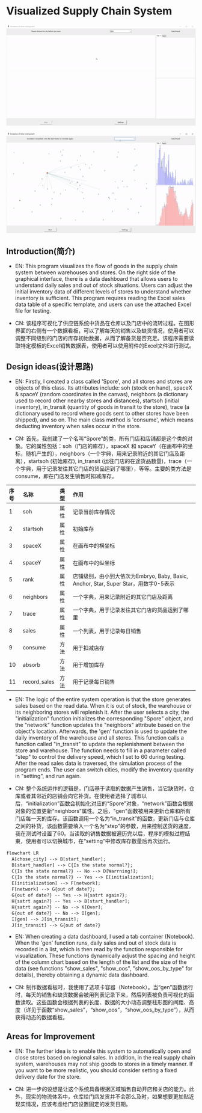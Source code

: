 # Visualized Supply Chain System

![img1](效果图1.gif)

![img1](效果图2.gif)

## Introduction(简介)

- EN: This program visualizes the flow of goods in the supply chain system between warehouses and stores. 
On the right side of the graphical interface, there is a data dashboard that allows users to understand daily sales and out of stock situations. Users can adjust the initial inventory data of different levels of stores to understand whether inventory is sufficient.
This program requires reading the Excel sales data table of a specific template, and users can use the attached Excel file for testing.

- CN: 该程序可视化了供应链系统中货品在仓库以及门店中的流转过程。在图形界面的右侧有一个数据看板，可以了解每天的销售以及缺货情况，使用者可以调整不同级别的门店的库存初始数据，从而了解备货是否充足。该程序需要读取特定模板的Excel销售数据表，使用者可以使用附件的Excel文件进行测试。

## Design ideas(设计思路)

- EN: Firstly, I created a class called 'Spore', and all stores and stores are objects of this class. Its attributes include: soh (stock on hand), spaceX & spaceY (random coordinates in the canvas), neighbors (a dictionary used to record other nearby stores and distances), startsoh (initial inventory), in_transit (quantity of goods in transit to the store), trace (a dictionary used to record where goods sent to other stores have been shipped), and so on. The main class method is 'consume', which means deducting inventory when sales occur in the store.

- CN: 首先，我创建了一个名叫“Spore”的类，所有门店和店铺都是这个类的对象。它的属性包括：soh（门店的库存），spaceX 和 spaceY（在画布中的坐标，随机产生的），neighbors（一个字典，用来记录附近的其它门店及距离），startsoh (初始库存), in_transit (运往门店的在途货品数量)，trace（一个字典，用于记录发往其它门店的货品运到了哪里），等等。主要的类方法是consume，即在门店发生销售时扣减库存。

|序号|名称|类型|作用|
|:---|:---|:---|:---|
|1|soh|属性|记录当前库存情况|
|2|startsoh|属性|初始库存|
|3|spaceX|属性|在画布中的横坐标|
|4|spaceY|属性|在画布中的纵坐标|
|5|rank|属性|店铺级别，由小到大依次为Embryo, Baby, Basic, Anchor, Star, Super Star，用数字0-5表示|
|6|neighbors|属性|一个字典，用来记录附近的其它门店及距离|
|7|trace|属性|一个字典，用于记录发往其它门店的货品运到了哪里|
|8|sales|属性|一个列表，用于记录每日销售|
|9|consume|方法|用于扣减店存|
|10|absorb|方法|用于增加库存|
|11|record_sales|方法|用于记录每日销售|

- EN: The logic of the entire system operation is that the store generates sales based on the read data. When it is out of stock, the warehouse or its neighboring stores will replenish it. After the user selects a city, the "initialization" function initializes the corresponding "Spore" object, and the "network" function updates the "neighbors" attribute based on the object's location. Afterwards, the 'gen' function is used to update the daily inventory of the warehouse and all stores. This function calls a function called "in_transit" to update the replenishment between the store and warehouse. The function needs to fill in a parameter called "step" to control the delivery speed, which I set to 60 during testing. After the read sales data is traversed, the simulation process of the program ends. The user can switch cities, modify the inventory quantity in "setting", and run again.

- CN: 整个系统运作的逻辑是，门店基于读取的数据产生销售，当它缺货时，仓库或者其邻近的店铺会向它补货。在使用者选择了城市以后，“initialization”函数会初始化对应的“Spore”对象，“network”函数会根据对象的位置更新“neighbors”属性。之后，"gen"函数被用来更新仓库和所有门店每一天的库存。该函数调用一个名为“in_transit”的函数，更新门店与仓库之间的补货，该函数需要填入一个名为"step"的参数，用来控制送货的速度，我在测试时设置了60。当读取的销售数据被遍历完以后，程序的模拟过程结束，使用者可以切换城市，在“setting”中修改库存数量后再次运行。

```mermaid
flowchart LR
  A[chose_city] --> B[start_handler];
  B[start_handler] --> C{Is the state normal?};
  C{Is the state normal?} -- No --> D[Warrning!];
  C{Is the state normal?} -- Yes --> E[initialization];
  E[initialization] --> F[network];
  F[network] --> G{out of date?};
  G{out of date?} -- Yes --> H{satrt again?};
  H{satrt again?} -- Yes --> B[start_handler];
  H{satrt again?} -- No --> K[Over];
  G{out of date?} -- No --> I[gen];
  I[gen] --> J[in_transit];
  J[in_transit] --> G{out of date?}
```
- EN: When creating a data dashboard, I used a tab container (Notebook). When the 'gen' function runs, daily sales and out of stock data is recorded in a list, which is then read by the function responsible for visualization. These functions dynamically adjust the spacing and height of the column chart based on the length of the list and the size of the data (see functions "show_sales", "show_oos", "show_oos_by_type" for details), thereby obtaining a dynamic data dashboard.

- CN: 制作数据看板时，我使用了选项卡容器（Notebook）。当“gen”函数运行时，每天的销售和缺货数据会被用列表记录下来，然后列表被负责可视化的函数读取。这些函数会根据列表的长度、数据的大小动态调整柱形图的间距、高度（详见于函数“show_sales”，“show_oos”，“show_oos_by_type”），从而获得动态的数据看板。

## Areas for Improvement

- EN: The further idea is to enable this system to automatically open and close stores based on regional sales. In addition, in the real supply chain system, warehouses may not ship goods to stores in a timely manner. If you want to be more realistic, you should consider setting a fixed delivery date for the store.

- CN: 进一步的设想是让这个系统具备根据区域销售自动开店和关店的能力。此外，现实的物流体系中，仓库给门店发货并不会那么及时，如果想要更加贴近现实情况，应该考虑给门店设置固定的发货日期。
